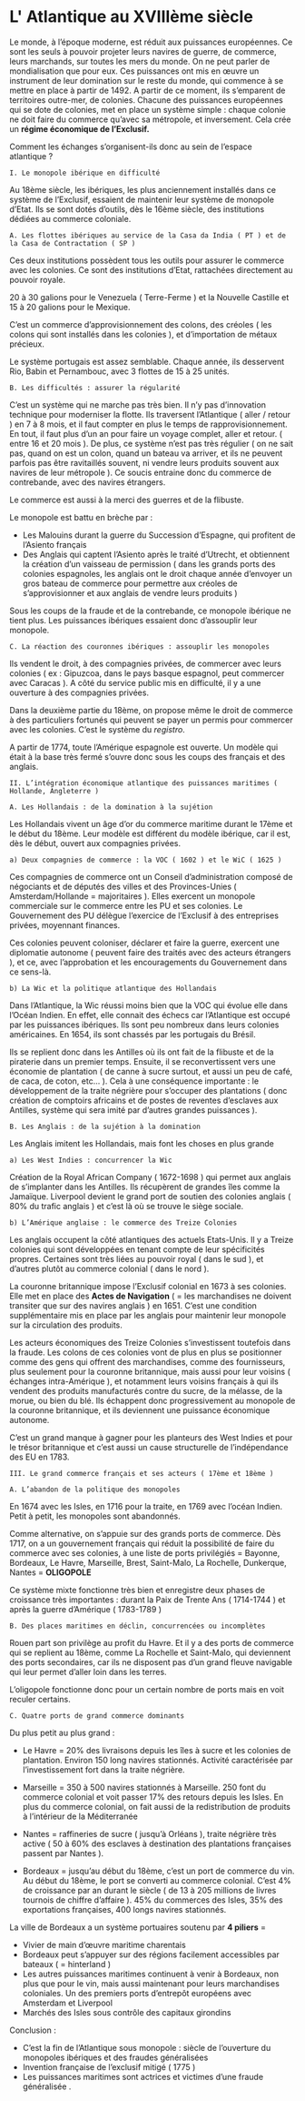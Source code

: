 # L' Atlantique au XVIIIème siècle

Le monde, à l’époque moderne, est réduit aux puissances européennes. Ce sont les seuls à pouvoir projeter leurs navires de guerre, de commerce, leurs marchands, sur toutes les mers du monde. On ne peut parler de mondialisation que pour eux. Ces puissances ont mis en œuvre un instrument de leur domination sur le reste du monde, qui commence à se mettre en place à partir de 1492. A partir de ce moment, ils s’emparent de territoires outre-mer, de colonies. Chacune des puissances européennes qui se dote de colonies, met en place un système simple : chaque colonie ne doit faire du commerce qu’avec sa métropole, et inversement. Cela crée un **régime économique de l’Exclusif.**

Comment les échanges s’organisent-ils donc au sein de l’espace atlantique ?

	I. Le monopole ibérique en difficulté

Au 18ème siècle, les ibériques, les plus anciennement installés dans ce système de l’Exclusif, essaient de maintenir leur système de monopole d’Etat. Ils se sont dotés d’outils, dès le 16ème siècle, des institutions dédiées au commerce coloniale.

	A. Les flottes ibériques au service de la Casa da India ( PT ) et de la Casa de Contractation ( SP )

Ces deux institutions possèdent tous les outils pour assurer le commerce avec les colonies. Ce sont des institutions d’Etat, rattachées directement au pouvoir royale.

20 à 30 galions pour le Venezuela ( Terre-Ferme ) et la Nouvelle Castille et 15 à 20 galions pour le Mexique.

C’est un commerce d’approvisionnement des colons, des créoles ( les colons qui sont installés dans les colonies ), et d’importation de métaux précieux.

Le système portugais est assez semblable. Chaque année, ils desservent Rio, Babin et Pernambouc, avec 3 flottes de 15 à 25 unités.

	B. Les difficultés : assurer la régularité

C’est un système qui ne marche pas très bien. Il n’y pas d’innovation technique pour moderniser la flotte. Ils traversent l’Atlantique ( aller / retour ) en 7 à 8 mois, et il faut compter en plus le temps de rapprovisionnement. En tout, il faut plus d’un an pour faire un voyage complet, aller et retour. ( entre 16 et 20 mois ). De plus, ce système n’est pas très régulier ( on ne sait pas, quand on est un colon, quand un bateau va arriver, et ils ne peuvent parfois pas être ravitaillés souvent, ni vendre leurs produits souvent aux navires de leur métropole ). Ce soucis entraine donc du commerce de contrebande, avec des navires étrangers.

Le commerce est aussi à la merci des guerres et de la flibuste.

Le monopole est battu en brèche par :

- Les Malouins durant la guerre du Succession d’Espagne, qui profitent de l’Asiento français
- Des Anglais qui captent l’Asiento après le traité d’Utrecht, et obtiennent la création d’un vaisseau de permission ( dans les grands ports des colonies espagnoles, les anglais ont le droit chaque année d’envoyer un gros bateau de commerce pour permettre aux créoles de s’approvisionner et aux anglais de vendre leurs produits )

Sous les coups de la fraude et de la contrebande, ce monopole ibérique ne tient plus. Les puissances ibériques essaient donc d’assouplir leur monopole.

	C. La réaction des couronnes ibériques : assouplir les monopoles

Ils vendent le droit, à des compagnies privées, de commercer avec leurs colonies ( ex : Gipuzcoa, dans le pays basque espagnol, peut commercer avec Caracas ). A côté du service public mis en difficulté, il y a une ouverture à des compagnies privées.

Dans la deuxième partie du 18ème, on propose même le droit de commerce à des particuliers fortunés qui peuvent se payer un permis pour commercer avec les colonies. C’est le système du *registro*.

A partir de 1774, toute l’Amérique espagnole est ouverte. Un modèle qui était à la base très fermé s’ouvre donc sous les coups des français et des anglais.

	II. L’intégration économique atlantique des puissances maritimes ( Hollande, Angleterre )

	A. Les Hollandais : de la domination à la sujétion

Les Hollandais vivent un âge d’or du commerce maritime durant le 17ème et le début du 18ème. Leur modèle est différent du modèle ibérique, car il est, dès le début, ouvert aux compagnies privées.

	a) Deux compagnies de commerce : la VOC ( 1602 ) et le WiC ( 1625 )

Ces compagnies de commerce ont un Conseil d’administration composé de négociants et de députés des villes et des Provinces-Unies ( Amsterdam/Hollande = majoritaires ). Elles exercent un monopole commerciale sur le commerce entre les PU et ses colonies. Le Gouvernement des PU délègue l’exercice de l’Exclusif à des entreprises privées, moyennant finances.

Ces colonies peuvent coloniser, déclarer et faire la guerre, exercent une diplomatie autonome ( peuvent faire des traités avec des acteurs étrangers ), et ce, avec l’approbation et les encouragements du Gouvernement dans ce sens-là.

	b) La Wic et la politique atlantique des Hollandais

Dans l’Atlantique, la Wic réussi moins bien que la VOC qui évolue elle dans l’Océan Indien. En effet, elle connait des échecs car l’Atlantique est occupé par les puissances ibériques. Ils sont peu nombreux dans leurs colonies américaines. En 1654, ils sont chassés par les portugais du Brésil.

Ils se replient donc dans les Antilles où ils ont fait de la flibuste et de la piraterie dans un premier temps. Ensuite, il se reconvertissent vers une économie de plantation ( de canne à sucre surtout, et aussi un peu de café, de caca, de coton, etc… ). Cela à une conséquence importante : le développement de la traite négrière pour s’occuper des plantations ( donc création de comptoirs africains et de postes de reventes d’esclaves aux Antilles, système qui sera imité par d’autres grandes puissances ).

	B. Les Anglais : de la sujétion à la domination

Les Anglais imitent les Hollandais, mais font les choses en plus grande

	a) Les West Indies : concurrencer la Wic

Création de la Royal African Company ( 1672-1698 ) qui permet aux anglais de s’implanter dans les Antilles. Ils récupèrent de grandes îles comme la Jamaïque. Liverpool devient le grand port de soutien des colonies anglais ( 80% du trafic anglais ) et c’est là où se trouve le siège sociale.

	b) L’Amérique anglaise : le commerce des Treize Colonies

Les anglais occupent la côté atlantiques des actuels Etats-Unis. Il y a Treize colonies qui sont développées en tenant compte de leur spécificités propres. Certaines sont très liées au pouvoir royal ( dans le sud ), et d’autres plutôt au commerce colonial ( dans le nord ).

La couronne britannique impose l’Exclusif colonial en 1673 à ses colonies. Elle met en place des **Actes de Navigation** ( = les marchandises ne doivent transiter que sur des navires anglais ) en 1651. C’est une condition supplémentaire mis en place par les anglais pour maintenir leur monopole sur la circulation des produits.

Les acteurs économiques des Treize Colonies s’investissent toutefois dans la fraude. Les colons de ces colonies vont de plus en plus se positionner comme des gens qui offrent des marchandises, comme des fournisseurs, plus seulement pour la couronne britannique, mais aussi pour leur voisins ( échanges intra-Amérique ), et notamment leurs voisins français à qui ils vendent des produits manufacturés contre du sucre, de la mélasse, de la morue, ou bien du blé. Ils échappent donc progressivement au monopole de la couronne britannique, et ils deviennent une puissance économique autonome.

C’est un grand manque à gagner pour les planteurs des West Indies et pour le trésor britannique et c’est aussi un cause structurelle de l’indépendance des EU en 1783.

	III. Le grand commerce français et ses acteurs ( 17ème et 18ème )

	A. L’abandon de la politique des monopoles

En 1674 avec les Isles, en 1716 pour la traite, en 1769 avec l’océan Indien. Petit à petit, les monopoles sont abandonnés.

Comme alternative, on s’appuie sur des grands ports de commerce. Dès 1717, on a un gouvernement français qui réduit la possibilité de faire du commerce avec ses colonies, à une liste de ports privilégiés = Bayonne, Bordeaux, Le Havre, Marseille, Brest, Saint-Malo, La Rochelle, Dunkerque, Nantes = **OLIGOPOLE**

Ce système mixte fonctionne très bien et enregistre deux phases de croissance très importantes : durant la Paix de Trente Ans ( 1714-1744 ) et après la guerre d’Amérique ( 1783-1789 )

	B. Des places maritimes en déclin, concurrencées ou incomplètes

Rouen part son privilège au profit du Havre. Et il y a des ports de commerce qui se replient au 18ème, comme La Rochelle et Saint-Malo, qui deviennent des ports secondaires, car ils ne disposent pas d’un grand fleuve navigable qui leur permet d’aller loin dans les terres.

L’oligopole fonctionne donc pour un certain nombre de ports mais en voit reculer certains.

	C. Quatre ports de grand commerce dominants

Du plus petit au plus grand :

- Le Havre = 20% des livraisons depuis les îles à sucre et les colonies de plantation. Environ 150 long navires stationnés. Activité caractérisée par l’investissement fort dans la traite négrière.

- Marseille = 350 à 500 navires stationnés à Marseille. 250 font du commerce colonial et voit passer 17% des retours depuis les Isles. En plus du commerce colonial, on fait aussi de la redistribution de produits à l’intérieur de la Méditerranée

- Nantes = raffineries de sucre ( jusqu’à Orléans ), traite négrière très active ( 50 à 60% des esclaves à destination des plantations françaises passent par Nantes ).

- Bordeaux = jusqu’au début du 18ème, c’est un port de commerce du vin. Au début du 18ème, le port se converti au commerce colonial. C’est 4% de croissance par an durant le siècle ( de 13 à 205 millions de livres tournois de chiffre d’affaire ). 45% du commerces des Isles, 35% des exportations françaises, 400 longs navires stationnés. 
	  
La ville de Bordeaux a un système portuaires soutenu par **4 piliers** =
 -	Vivier de main d’œuvre maritime charentais 
-	Bordeaux peut s’appuyer sur des régions facilement accessibles par bateaux ( = hinterland )
-	Les autres puissances maritimes continuent à venir à Bordeaux, non plus que pour le vin, mais aussi maintenant pour leurs marchandises coloniales. Un des premiers ports d’entrepôt européens avec Amsterdam et Liverpool
-	Marchés des Isles sous contrôle des capitaux girondins


Conclusion :
- C’est la fin de l’Atlantique sous monopole : siècle de l’ouverture du monopoles ibériques et des fraudes généralisées
- Invention française de l’exclusif mitigé ( 1775 )
- Les puissances maritimes sont actrices et victimes d’une fraude généralisée .